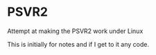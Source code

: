 # PSVR2
Attempt at making the PSVR2 work under Linux

This is initially for notes and if I get to it any code.
